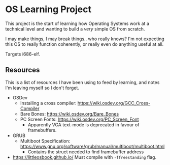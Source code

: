 # OS Learning Project

This project is the start of learning how Operating Systems work at a technical
level and wanting to build a *very* simple OS from scratch.

I may make things, I may break things.. who really knows? I'm not expecting this
OS to really function coherently, or really even do anything useful at all. 

Targets i686-elf.

## Resources

This is a list of resources I have been using to feed by learning, and notes I'm
leaving myself so I don't forget.

- OSDev
  - Installing a cross compiler: https://wiki.osdev.org/GCC_Cross-Compiler
  - Bare Bones: https://wiki.osdev.org/Bare_Bones
  - PC Screen Fonts: https://wiki.osdev.org/PC_Screen_Font
    - Apparently VGA text-mode is deprecated in favour of framebuffers.
- GRUB
  - Multiboot Specification:
    https://www.gnu.org/software/grub/manual/multiboot/multiboot.html
    - Contains the struct needed to find framebuffer address
- https://littleosbook.github.io/
Must compile with `-ffreestanding` flag.

